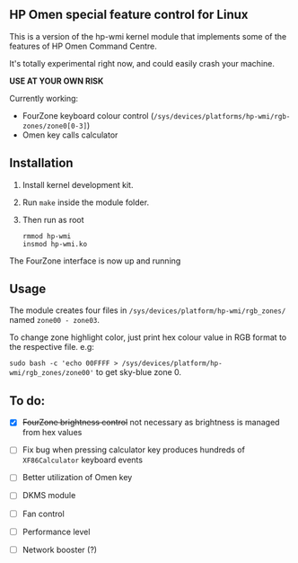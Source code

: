 HP Omen special feature control for Linux
-----------------------------------------

This is a version of the hp-wmi kernel module that implements some of the features of HP Omen Command Centre.

It's totally experimental right now, and could easily crash your machine. 

**USE AT YOUR OWN RISK**

Currently working:

- FourZone keyboard colour control (`/sys/devices/platforms/hp-wmi/rgb-zones/zone0[0-3]`)
- Omen key calls calculator

## Installation

1. Install kernel development kit.

1. Run `make` inside the module folder.

1. Then run as root
   ```
   rmmod hp-wmi
   insmod hp-wmi.ko
   ```

The FourZone interface is now up and running

## Usage

The module creates four files in `/sys/devices/platform/hp-wmi/rgb_zones/` named `zone00 - zone03`.

To change zone highlight color, just print hex colour value in RGB format to the respective file. e.g:

`sudo bash -c 'echo 00FFFF > /sys/devices/platform/hp-wmi/rgb_zones/zone00'` to get sky-blue zone 0.

## To do:

- [x] ~~FourZone brightness control~~ not necessary as brightness is managed from hex values
- [ ] Fix bug when pressing calculator key produces hundreds of `XF86Calculator` keyboard events
- [ ] Better utilization of Omen key
- [ ] DKMS module
- [ ] Fan control 
- [ ] Performance level 
- [ ] Network booster (?) 

